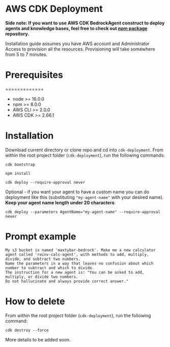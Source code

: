 # AWS CDK Deployment

**Side note: If you want to use AWS CDK BedrockAgent construct to deploy agents and knowledge bases, feel free to check out [npm package](https://www.npmjs.com/package/bedrock-agents-cdk?activeTab=readme) repository.**

Installation guide assumes you have AWS account and Administrator Access to provision all the resources. 
Provisioning will take somewhere from 5 to 7 minutes.

# Prerequisites
=============

* node >= 16.0.0
* npm >= 8.0.0
* AWS CLI >= 2.0.0
* AWS CDK >= 2.66.1

# Installation

Download current directory or clone repo and cd into ``cdk-deployment``. From within the root project folder (``cdk-deployment``), run the following commands:

```
cdk bootstrap
```

```
npm install
```

```
cdk deploy --require-approval never
```

Optional - if you want your agent to have a custom name you can do deployment like this (substituting ``"my-agent-name"`` with your desired name). **Keep your agent name length under 20 characters**:

```
cdk deploy --parameters AgentName="my-agent-name" --require-approval never
```

# Prompt example

```
My s3 bucket is named 'maxtybar-bedrock'. Make me a new calculator agent called 'reinv-calc-agent', with methods to add, multiply, divide, and subtract two numbers. 
Name the parameters in a way that leaves no confusion about which number to subtract and which to divide. 
The instruction for a new agent is: "You can be asked to add, multiply, or divide two numbers. 
Do not hallucinate and always provide correct answer."
```

# How to delete

From within the root project folder (``cdk-deployment``), run the following command:

```
cdk destroy --force
```

More details to be added soon.